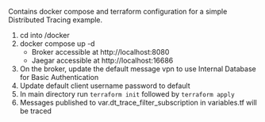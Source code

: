 Contains docker compose and terraform configuration for a simple Distributed Tracing example.

1. cd into /docker
2. docker compose up -d
   - Broker accessible at http://localhost:8080
   - Jaegar accessible at http://localhost:16686
3. On the broker, update the default message vpn to use Internal Database for Basic Authentication
4. Update default client username password to default
5. In main directory run `terraform init` followed by `terraform apply`
6. Messages published to var.dt_trace_filter_subscription in variables.tf will be traced
